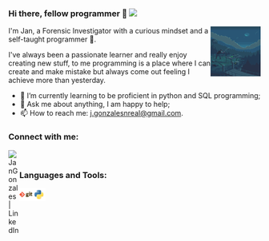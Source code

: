 ### Hi there, fellow programmer :milky_way: <img src="https://media.giphy.com/media/hvRJCLFzcasrR4ia7z/giphy.gif" width="25px">

<img align="right" alt="GIF" src="https://github.com/JanGonzales/JanGonzales/blob/main/de3b74259b142b2e55ebef13ce63d104.gif" width="100" height="100"/>

I'm Jan, a Forensic Investigator with a curious mindset and a self-taught programmer 🚀. 

I've always been a passionate learner and really enjoy creating new stuff, to me programming is a place where I can create and make mistake but always come out feeling I achieve more than yesterday.

- 🌱 I’m currently learning to be proficient in python and SQL programming; 
- 💬 Ask me about anything, I am happy to help;
- 📫 How to reach me: [j.gonzalesnreal@gmail.com](mailto:j.gonzalesnreal@gmail.com).

### Connect with me:

[<img align="left" alt="JanGonzales | LinkedIn" width="22px" src="https://cdn.jsdelivr.net/npm/simple-icons@v3/icons/linkedin.svg" />][linkedin]

<br />

### Languages and Tools:
<img align="left" alt="Git" width="26px" src="https://raw.githubusercontent.com/github/explore/80688e429a7d4ef2fca1e82350fe8e3517d3494d/topics/git/git.png" />
<img align="left" alt="Git" width="26px" src="https://raw.githubusercontent.com/github/explore/80688e429a7d4ef2fca1e82350fe8e3517d3494d/topics/python/python.png" />

<br />
<br />

[linkedin]: https://www.linkedin.com/in/jan-gonzales-4a8bb8172/
